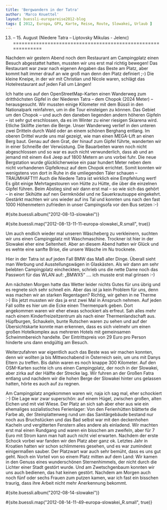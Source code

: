 ```yaml
---
title: 'Bergwandern in der Tatra'
author: 'Marco Knuettel'
layout: buessli-europareise2012-blog
tags: [ 2012, Europa, GPX, Karte, Reise, Route, Slowakei, Urlaub ]
---
```

13. – 15. August (Niedere Tatra – Liptovsky Mikulas - Jelenc)
=============================================================

Nachdem wir gestern Abend noch dem Restaurant am Campingplatz einen Besuch abgestattet hatten, mussten wir 
uns erst mal richtig bewegen! Das Restaurant war zwar nach eigenen Angaben das Beste am Platz, aber kommt 
halt immer drauf an wie groß man denn den Platz definiert ;-) Die kleine Kneipe, in der wir mit Christian 
und Nicole waren, schlägt das Hotelrestaurant auf jeden Fall um Längen!

Ich hatte uns auf den OpenStreetMap-Karten einen Wanderweg zum dritthöchsten Gipfel in der Niederen 
Tatra – dem Chopok (2024 Meter) – herausgesucht. Wir mussten einige Kilometer mit dem Büssli in den 
Nationalpark reinfahren, um in die Tour einsteigen zu können. Das Gebiet um den Chopok – und auch den 
daneben liegenden andern höheren Gipfeln – ist sehr gut erschlossen, da es im Winter zu einer riesigen 
Skiarena wird. Etliche Skilifte zierten die Berge. Unser Wanderweg verlief in den unteren zwei Dritteln 
durch Wald oder an einem schönen Berghang entlang. Im oberen Drittel wurde uns mal gezeigt, wie man einen 
MEGA-Lift an einen Berg baut. Genau auf dem Grat, der hinauf zum Gipfel führte, wanderten wir in einer 
Schneiße der Verwüstung. Die Bauarbeiten waren noch nicht abgeschlossen und so war es auch nicht 
verwunderlich, dass ab und an jemand mit einem 4x4 Jeep auf 1800 Metern an uns vorbei fuhr. Die neue 
Bergstation wurde glücklicherweise ein paar hundert Meter neben dem nicht vorhandenen Gipfelkreuz auf 
dem Chopok errichtet. Somit konnten wir wenigstens von dort in Ruhe in die umliegenden Täler schauen – 
TRAUMHAFT!!!! Auch die Niedere Tatra ist wirklich eine Empfehlung wert! Es gibt einige Mehrtagestouren 
von Hütte zu Hütte, die über die einzelnen Gipfel führen. Beim Abstieg sind wir dann erst mal – so wie 
sich das gehört – in einer Skihütte auf nen Germknödel und ne Sauerkrautsuppe eingekehrt. Gestärkt machten 
wir uns wieder auf ins Tal und konnten uns nach den fast 1000 Höhenmetern zufrieden in unser Campingsofa 
vor den Bus setzen :-)

#{site.buessli.album("2012-08-13-slowakei")}

#{site.buessli.map("2012-08-13-11-11-europa-slowakei_R.small", true)}

Um auch endlich wieder mal unseren Wäscheberg zu verkleinern, suchten wir uns einen Campingplatz mit Waschmaschine. 
Trockner ist hier in der Slowakei eher eine Seltenheit. Aber an diesem Abend hatten wir Glück und es wehte eine 
sanfte Brise, die unsere Wäsche im Nu trocknete.

Hier in der Tatra ist auf jeden Fall BMW das Maß aller Dinge. Überall sieht man Werbung und Ausstellungswägen in 
Glaskästen. Als wir dann am sehr belebten Campingplatz eincheckten, schrieb uns die nette Dame noch das Passwort 
für das WLAN auf: „BMWX5“ .... ich musste erst mal grinsen :-)

Am nächsten Morgen hatte das Wetter leider nichts Gutes für uns übrig und es regnete sich sehr schnell ein. Aber 
das ist ja kein Problem für uns, denn was machen wir an starken Regentagen? Richtig, wir gehen in ne Therme :-) 
Bis jetzt mussten wir das ja erst zwei Mal in Anspruch nehmen. Auf jeden Fall sollte es hier um die Ecke einen 
Thermenpark geben. Dort angekommen waren wir eher etwas schockiert als erfreut. Sah alles mehr nach einem 
Kinderfreizeitzentrum als nach einer Thermenlandschaft aus. Hüpfburgen, Schaukeln, bunte Rutschen waren zu 
sehen und auf der Übersichtskarte konnte man erkennen, dass es sich vielmehr um einen großen Hotelkomplex aus 
mehreren Hotels mit gemeinsamen Schwimmbereich handelte. Der Eintrittspreis von 29 Euro pro Person hinderte uns 
dann endgültig am Besuch.

Weiterzufahren war eigentlich auch das Beste was wir machen konnten, denn wir wollten ja bis Mittwochabend in 
Österreich sein, um uns mit Danys Eltern zu treffen. Bis dahin waren es noch knappe 300 Kilometer. Auf den 
OSM-Karten suchte ich uns einen Campingplatz, der noch in der Slowakei, aber zirka auf der Hälfte der Strecke 
lag. Wir fuhren an der Großen Fatra entlang und nachdem wir die hohen Berge der Slowakei hinter uns gelassen 
hatten, hörte es auch auf zu regnen. 

Am Campingplatz angekommen waren wir, naja ich sag mal, eher schockiert :-) Die Lage war zwar superschön: auf 
einem Hügel, zwischen großen, alten Eichen und mit viel Wiese. Der Platz an sich sah aber eher aus wie ein 
ehemaliges sozialistisches Ferienlager: Von den Ferienhütten blätterte die Farbe ab, der Steinplattenweg rund 
um das Sanitärgebäude bestand nur noch aus Bruchstücken und das Bad selbst war mit den deckenhohen Kacheln und 
vergitterten Fenstern alles andere als einladend. Wir machten erst mal einen Rundgang und waren ein bisschen 
am zweifeln, aber für 7 Euro mit Strom kann  man halt auch nicht viel erwarten. Nachdem der erste Schock 
vorbei war fanden wir den Platz aber ganz ok. Letztes Jahr in Kroatien hatten wir schon schlimmeres gesehen, 
und es war zumindest einigermaßen sauber. Der Platzwart war auch sehr bemüht, dass es uns gut geht. Noch ein 
Vorteil von so einem Platz mitten auf dem Land: Wir kamen in den Genuss eines wunderschönen Sternenhimmels, 
der nicht durch die Lichter einer Stadt gestört wurde. Und am Zwetschgenbaum konnten wir uns auch bedienen, 
das hat keinen gestört. Nachdem am Morgen auch noch fünf oder sechs Frauen zum putzen kamen, war ich fast 
ein bisschen traurig, dass ihre Arbeit nicht mehr Anerkennung bekommt.

#{site.buessli.album("2012-08-14-slowakei")}

#{site.buessli.map("2012-08-14-11-49-europa-slowakei_R.small", true)}
